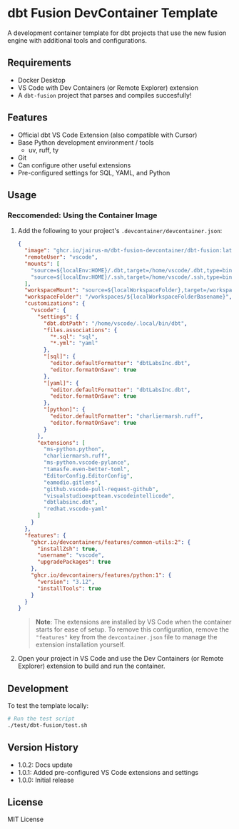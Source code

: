# dbt Fusion DevContainer Template

A development container template for dbt projects that use the new fusion engine with additional tools and configurations.

## Requirements
- Docker Desktop
- VS Code with Dev Containers (or Remote Explorer) extension
- A `dbt-fusion` project that parses and compiles succesfully!

## Features
- Official dbt VS Code Extension (also compatible with Cursor)
- Base Python development environment / tools
  - uv, ruff, ty
- Git
- Can configure other useful extensions
- Pre-configured settings for SQL, YAML, and Python

## Usage

### Reccomended: Using the Container Image

1. Add the following to your project's `.devcontainer/devcontainer.json`:
   ```json
   {
     "image": "ghcr.io/jairus-m/dbt-fusion-devcontainer/dbt-fusion:latest",
     "remoteUser": "vscode",
     "mounts": [
       "source=${localEnv:HOME}/.dbt,target=/home/vscode/.dbt,type=bind",
       "source=${localEnv:HOME}/.ssh,target=/home/vscode/.ssh,type=bind"
     ],
     "workspaceMount": "source=${localWorkspaceFolder},target=/workspaces/${localWorkspaceFolderBasename},type=bind,consistency=cached",
     "workspaceFolder": "/workspaces/${localWorkspaceFolderBasename}",
     "customizations": {
       "vscode": {
         "settings": {
           "dbt.dbtPath": "/home/vscode/.local/bin/dbt",
           "files.associations": {
             "*.sql": "sql",
             "*.yml": "yaml"
           },
           "[sql]": {
             "editor.defaultFormatter": "dbtLabsInc.dbt",
             "editor.formatOnSave": true
           },
           "[yaml]": {
             "editor.defaultFormatter": "dbtLabsInc.dbt",
             "editor.formatOnSave": true
           },
           "[python]": {
             "editor.defaultFormatter": "charliermarsh.ruff",
             "editor.formatOnSave": true
           }
         },
         "extensions": [
           "ms-python.python",
           "charliermarsh.ruff",
           "ms-python.vscode-pylance",
           "tamasfe.even-better-toml",
           "EditorConfig.EditorConfig",
           "eamodio.gitlens",
           "github.vscode-pull-request-github",
           "visualstudioexptteam.vscodeintellicode",
           "dbtlabsinc.dbt",
           "redhat.vscode-yaml"
         ]
       }
     },
     "features": {
       "ghcr.io/devcontainers/features/common-utils:2": {
         "installZsh": true,
         "username": "vscode",
         "upgradePackages": true
       },
       "ghcr.io/devcontainers/features/python:1": {
         "version": "3.12",
         "installTools": true
       }
     }
   }
   ```

   > **Note**: The extensions are installed by VS Code when the container starts for ease of setup. To remove this configuration, remove the `"features"` key from the `devcontainer.json` file to manage the extension installation yourself.

2. Open your project in VS Code and use the Dev Containers (or Remote Explorer) extension to build and run the container.


## Development

To test the template locally:

```bash
# Run the test script
./test/dbt-fusion/test.sh
```

## Version History
- 1.0.2: Docs update
- 1.0.1: Added pre-configured VS Code extensions and settings
- 1.0.0: Initial release

## License

MIT License 
